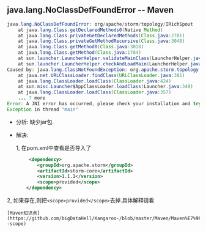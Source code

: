 ## java.lang.NoClassDefFoundError -- Maven

``` java
java.lang.NoClassDefFoundError: org/apache/storm/topology/IRichSpout
	at java.lang.Class.getDeclaredMethods0(Native Method)
	at java.lang.Class.privateGetDeclaredMethods(Class.java:2701)
	at java.lang.Class.privateGetMethodRecursive(Class.java:3048)
	at java.lang.Class.getMethod0(Class.java:3018)
	at java.lang.Class.getMethod(Class.java:1784)
	at sun.launcher.LauncherHelper.validateMainClass(LauncherHelper.java:544)
	at sun.launcher.LauncherHelper.checkAndLoadMain(LauncherHelper.java:526)
Caused by: java.lang.ClassNotFoundException: org.apache.storm.topology.IRichSpout
	at java.net.URLClassLoader.findClass(URLClassLoader.java:381)
	at java.lang.ClassLoader.loadClass(ClassLoader.java:424)
	at sun.misc.Launcher$AppClassLoader.loadClass(Launcher.java:349)
	at java.lang.ClassLoader.loadClass(ClassLoader.java:357)
	... 7 more
Error: A JNI error has occurred, please check your installation and try again
Exception in thread "main" 

``` 
* 分析: 缺少jar包.
* 解决: 

    1, 在pom.xml中查看是否导入了
    
 ``` xml
         <dependency>
            <groupId>org.apache.storm</groupId>
            <artifactId>storm-core</artifactId>
            <version>1.1.1</version>
            <scope>provided</scope>
        </dependency>
```

   2, 如果存在,则把`<scope>provided</scope>`去掉.具体解释请看 
   
    [Maven知识点](https://github.com/bigDataHell/Kangaroo-/blob/master/Maven/Maven%E7%9F%A5%E8%AF%86%E7%82%B9.md#maven--scope)
